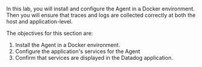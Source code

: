 In this lab, you will install and configure the Agent in a Docker environment. Then you will ensure that traces and logs are collected correctly at both the host and application-level.

The objectives for this section are:

1. Install the Agent in a Docker environment.
2. Configure the application's services for the Agent
3. Confirm that services are displayed in the Datadog application.
